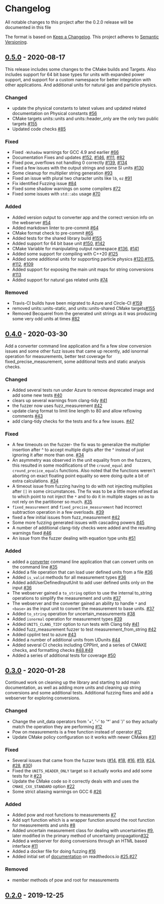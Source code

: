 # Changelog

All notable changes to this project after the 0.2.0 release will be documented in this file

The format is based on [Keep a Changelog](http://keepachangelog.com/en/1.0.0/).
This project adheres to [Semantic Versioning](https://semver.org/spec/v2.0.0.html).

## [0.5.0][] - 2020-08-17

This release includes some changes to the CMake builds and Targets. Also includes support for 64 bit base types for units with expanded power support, and support for a custom namespace for better integration with other applications. And additional units for natural gas and particle physics.

### Changed

- update the physical constants to latest values and updated related documentation on Physical constants [#56][]
- CMake targets units::units and units::header_only are the only two public targets [#155][]
- Updated code checks [#85][]

### Fixed

- Fixed `-Wshadow` warnings for GCC 4.9 and earlier [#66][]
- Documentation Fixes and updates [#152][], [#146][], [#111][], [#82][]
- Fixed pow_overflows not handling 0 correctly [#139][], [#134][]
- Fixed a few issues with the output strings and some SI units [#130][]
- Some cleanup for multiplier string generation [#93][]
- Fixed an issue with plural two character units like `lb`, `oz` [#91][]
- Fix identified Fuzzing issue [#84][]
- Fixed some shadow warnings on some compilers [#72][]
- Fixed some issues with `std::abs` usage [#70][]

### Added

- Added version output to converter app and the correct version info on the webserver [#54][]
- Added markdown linter to pre-commit [#64][]
- CMake format check to pre-commit [#65][]
- Added tests for the shared library build [#155][]
- Added support for 64 bit base unit [#150][], [#142][]
- CMake Variable for manipulating output namespace [#136][], [#141][]
- Added some support for compiling with C++20 [#125][]
- Added some additional units for supporting particle physics [#120][],[#115][], [#112][], [#109][]
- Added support for exposing the main unit maps for string conversions [#113][]
- Added support for natural gas related units [#74][]

### Removed

- Travis-CI builds have been migrated to Azure and Circle-CI [#159][]
- removed units::units-static, and units::units-shared CMake targets[#155][]
- Removed Becquerel from the generated unit strings as it was producing some very odd units at times [#82][]

## [0.4.0][] - 2020-03-30

Add a converter command line application and fix a few slow conversion issues and some other fuzz issues that came up recently, add isnormal operation for measurements, better test coverage for fixed_precise_measurement, some additional tests and static analysis checks.

### Changed

- Added several tests run under Azure to remove deprecated image and add some new tests [#40][]
- clears up several warnings from clang-tidy [#41][]
- the fuzzer now uses fuzz_measurement [#42][]
- update clang format to limit line length to 80 and allow reflowing comments [#43][]
- add clang-tidy checks for the tests and fix a few issues. [#47][]

### Fixed

- A few timeouts on the fuzzer- the fix was to generalize the multiplier insertion after ^ to accept multiple digits after the ^ instead of just ignoring it after more than one. [#34][]
- An asymmetry was observed in the unit equality from on the fuzzers, this resulted in some modifications of the `cround_equal` and `cround_precice_equals` functions. Also noted that the functions weren't aborting on exact floating point equality so were doing quite a bit of extra calculations. [#34][]
- A timeout issue from fuzzing having to do with not injecting multiplies after `[]` in some circumstances. The fix was to be a little more refined as to which point to not inject the `*` and to do it in multiple stages so as to not rely on the partitioner so much. [#35][]
- `fixed_measurement` and `fixed_precise_measurement` had incorrect subtraction operation in a few overloads. [#39][]
- fixed a few initial issues from fuzz_measurement [#42][]
- Some more fuzzing generated issues with cascading powers [#45][]
- A number of additional clang-tidy checks were added and the resulting warnings fixed [#46][]
- An issue from the fuzzer dealing with equation type units [#51][]

### Added

- added a [converter](https://units.readthedocs.io/en/latest/introduction/converter.html) command line application that can convert units on the command line [#35][]
- Added a file operation that can load user defined units from a file [#36][]
- Added `is_valid` methods for all measurement types [#36][]
- Added addUserDefinedInputUnit to add user defined units only on the input [#36][]
- The webserver gained a `to_string` option to use the internal to_string operations to simplify the measurement and units [#37][]
- The webserver and the converter gained an ability to handle `*` and `<base>` as the input unit to convert the measurement to base units. [#37][]
- Added `to_string` operation for uncertain_measurements [#38][]
- Added `isnormal` operation for measurement types [#39][]
- Added `UNITS_CLANG_TIDY` option to run tests with Clang tidy [#41][]
- Added fuzz_measurement fuzzer to test measurement_from_string [#42][]
- Added cpplint test to azure [#43][]
- Added a number of additional units from UDunits [#44][]
- Added several CI checks including CPPlint, and a series of CMAKE checks, and formatting checks [#48][],[#49][]
- Added a series of additional tests for coverage [#50][]

## [0.3.0][] - 2020-01-28

Continued work on cleaning up the library and starting to add main documentation, as well as adding more units and cleaning up string conversions and some additional tests. Additional fuzzing fixes and add a webserver for exploring conversions.

### Changed

- Change the unit_data operators from '+', '-' to '\*' and '/' so they actually match the operation they are performing [#12][]
- Pow on measurements is a free function instead of operator [#12][]
- Update CMake policy configuration so it works with newer CMakes [#31][]

### Fixed

- Several issues that came from the fuzzer tests ([#14][], [#18][], [#16][], [#19][], [#24][], [#28][], [#30][])
- Fixed the `UNITS_HEADER_ONLY` target so it actually works and add some tests for it [#23][]
- Update the CMake code so it correctly deals with and uses the `CMAKE_CXX_STANDARD` option [#22][]
- Some strict aliasing warnings on GCC 6 [#26][]

### Added

- Added pow and root functions to measurements [#7][]
- Add sqrt function which is a wrapper function around the root function for measurements and units [#8][]
- Added uncertain measurement class for dealing with uncertainties [#9][], later modified in the primary method of uncertainty propagation[#32][]
- Added a webserver for doing conversions through an HTML based interface [#11][]
- Added a docker file for doing fuzzing [#16][]
- Added initial set of [documentation](https://units.readthedocs.io/en/latest/) on readthedocs.io [#25][],[#27][]

### Removed

- member methods of pow and root for measurements

## [0.2.0][] - 2019-12-25

[#7]: https://github.com/LLNL/units/pull/7
[#8]: https://github.com/LLNL/units/pull/8
[#9]: https://github.com/LLNL/units/pull/9
[#11]: https://github.com/LLNL/units/pull/11
[#12]: https://github.com/LLNL/units/pull/12
[#14]: https://github.com/LLNL/units/pull/14
[#16]: https://github.com/LLNL/units/pull/16
[#18]: https://github.com/LLNL/units/pull/18
[#19]: https://github.com/LLNL/units/pull/19
[#22]: https://github.com/LLNL/units/pull/22
[#23]: https://github.com/LLNL/units/pull/23
[#24]: https://github.com/LLNL/units/pull/24
[#25]: https://github.com/LLNL/units/pull/25
[#26]: https://github.com/LLNL/units/pull/26
[#27]: https://github.com/LLNL/units/pull/27
[#28]: https://github.com/LLNL/units/pull/28
[#30]: https://github.com/LLNL/units/pull/30
[#31]: https://github.com/LLNL/units/pull/31
[#32]: https://github.com/LLNL/units/pull/32
[#34]: https://github.com/LLNL/units/pull/34
[#35]: https://github.com/LLNL/units/pull/35
[#36]: https://github.com/LLNL/units/pull/36
[#37]: https://github.com/LLNL/units/pull/37
[#38]: https://github.com/LLNL/units/pull/38
[#39]: https://github.com/LLNL/units/pull/39
[#40]: https://github.com/LLNL/units/pull/40
[#41]: https://github.com/LLNL/units/pull/41
[#42]: https://github.com/LLNL/units/pull/42
[#43]: https://github.com/LLNL/units/pull/43
[#44]: https://github.com/LLNL/units/pull/44
[#45]: https://github.com/LLNL/units/pull/45
[#46]: https://github.com/LLNL/units/pull/46
[#47]: https://github.com/LLNL/units/pull/47
[#48]: https://github.com/LLNL/units/pull/48
[#49]: https://github.com/LLNL/units/pull/49
[#50]: https://github.com/LLNL/units/pull/50
[#51]: https://github.com/LLNL/units/pull/51
[#54]: https://github.com/LLNL/units/pull/54
[#56]: https://github.com/LLNL/units/pull/56
[#64]: https://github.com/LLNL/units/pull/64
[#65]: https://github.com/LLNL/units/pull/65
[#66]: https://github.com/LLNL/units/pull/66
[#70]: https://github.com/LLNL/units/pull/70
[#72]: https://github.com/LLNL/units/pull/72
[#74]: https://github.com/LLNL/units/pull/74
[#82]: https://github.com/LLNL/units/pull/82
[#84]: https://github.com/LLNL/units/pull/84
[#85]: https://github.com/LLNL/units/pull/85
[#91]: https://github.com/LLNL/units/pull/91
[#93]: https://github.com/LLNL/units/pull/93
[#109]: https://github.com/LLNL/units/pull/109
[#111]: https://github.com/LLNL/units/pull/111
[#112]: https://github.com/LLNL/units/pull/112
[#113]: https://github.com/LLNL/units/pull/113
[#115]: https://github.com/LLNL/units/pull/115
[#120]: https://github.com/LLNL/units/pull/120
[#125]: https://github.com/LLNL/units/pull/125
[#130]: https://github.com/LLNL/units/pull/130
[#134]: https://github.com/LLNL/units/pull/134
[#136]: https://github.com/LLNL/units/pull/136
[#139]: https://github.com/LLNL/units/pull/139
[#141]: https://github.com/LLNL/units/pull/141
[#142]: https://github.com/LLNL/units/pull/142
[#146]: https://github.com/LLNL/units/pull/146
[#150]: https://github.com/LLNL/units/pull/150
[#152]: https://github.com/LLNL/units/pull/152
[#159]: https://github.com/LLNL/units/pull/159
[#155]: https://github.com/LLNL/units/pull/155
[0.5.0]: https://github.com/LLNL/units/releases/tag/v0.5.0
[0.4.0]: https://github.com/LLNL/units/releases/tag/v0.4.0
[0.3.0]: https://github.com/LLNL/units/releases/tag/v0.3.0
[0.2.0]: https://github.com/LLNL/units/releases/tag/v0.2.0
